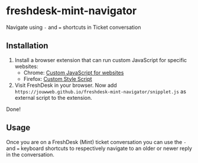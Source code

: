 # freshdesk-mint-navigator
Navigate using `-` and `=` shortcuts in Ticket conversation

## Installation

1. Install a browser extension that can run custom JavaScript for specific websites:
   * Chrome: [Custom JavaScript for websites](https://chrome.google.com/webstore/detail/custom-javascript-for-web/poakhlngfciodnhlhhgnaaelnpjljija?hl=en)
   * Firefox: [Custom Style Script](https://addons.mozilla.org/en-US/firefox/addon/custom-style-script/)
2. Visit FreshDesk in your browser. Now add `https://jouwweb.github.io/freshdesk-mint-navigator/snipplet.js` as external script to the extension.

Done!

## Usage

Once you are on a FreshDesk (Mint) ticket conversation you can use the `-` and `=` keyboard shortcuts to respectively navigate to an older or newer reply in the conversation.
